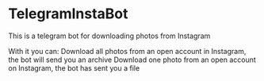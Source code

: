 # TelegramInstaBot
This is a telegram bot for downloading photos from Instagram

With it you can:
  Download all photos from an open account in Instagram, the bot will send you an archive
  Download one photo from an open account on Instagram, the bot has sent you a file
